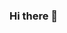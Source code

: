 ### Hi there 👋

<!--
**sebastianwhyte/sebastianwhyte** is a ✨ _special_ ✨ repository because its `README.md` (this file) appears on your GitHub profile.

Here are some ideas to get you started:

- 🔭 I’m currently working on Python/C++/Java projects for my portfolio
- 🌱 I’m currently learning Java
- 👯 I’m looking to collaborate on apps, games, open source projects
- 🤔 I’m looking for help with 
- 💬 Ask me about Python
- 📫 How to reach me: Email (bastianwhyte1@gmail.com)
- 😄 Pronouns: He/Him
- ⚡ Fun fact: I was introduced to programming by using an Arduino when I was 19. I loved working with it, but didn't know about how to fix error messages so I gave up on it. I  then became an EMT for 3 years. I'm making a career change, and am hoping to get my first software developer job in 2021.
-->
